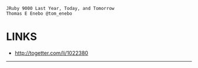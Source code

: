 ```
JRuby 9000 Last Year, Today, and Tomorrow
Thomas E Enebo @tom_enebo
```

LINKS
=====

- http://togetter.com/li/1022380


-----
